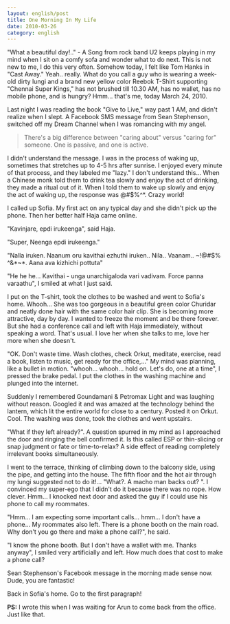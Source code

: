 ```yaml
---
layout: english/post
title: One Morning In My Life
date: 2010-03-26
category: english
---
```


"What a beautiful day!.." - A Song from rock band U2 keeps playing in my mind when I sit on a comfy sofa and wonder what to do next. This is not new to me, I do this very often. Somehow today, I felt like Tom Hanks in "Cast Away." Yeah.. really. What do you call a guy who is wearing a week-old dirty lungi and a brand new yellow color Reebok T-Shirt supporting "Chennai Super Kings," has not brushed till 10.30 AM, has no wallet, has no mobile phone, and is hungry? Hmm... that's me, today March 24, 2010.

Last night I was reading the book "Give to Live," way past 1 AM, and didn't realize when I slept. A Facebook SMS message from Sean Stephenson, switched off my Dream Channel when I was romancing with my angel.

> There's a big difference between "caring about" versus "caring for" someone. One is passive, and one is active.

I didn't understand the message. I was in the process of waking up, sometimes that stretches up to 4-5 hrs after sunrise. I enjoyed every minute of that process, and they labeled me "lazy." I don't understand this... When a Chinese monk told them to drink tea slowly and enjoy the act of drinking, they made a ritual out of it. When I told them to wake up slowly and enjoy the act of waking up, the response was @#$%^*. Crazy world!

I called up Sofia. My first act on any typical day and she didn't pick up the phone. Then her better half Haja came online.

"Kavinjare, epdi irukeenga", said Haja.

"Super, Neenga epdi irukeenga."

"Nalla iruken. Naanum oru kavithai ezhuthi iruken.. Nila.. Vaanam.. ~!@#$% ^&*~*. Aana ava kizhichi pottuta"

"He he he... Kavithai - unga unarchigaloda vari vadivam. Force panna varaathu", I smiled at what I just said.

I put on the T-shirt, took the clothes to be washed and went to Sofia's home. Whooh... She was too gorgeous in a beautiful green color Churidar and neatly done hair with the same color hair clip. She is becoming more attractive, day by day. I wanted to freeze the moment and be there forever. But she had a conference call and left with Haja immediately, without speaking a word. That's usual. I love her when she talks to me, love her more when she doesn't.

"OK. Don't waste time. Wash clothes, check Orkut, meditate, exercise, read a book, listen to music, get ready for the office,..." My mind was planning, like a bullet in motion. "whooh... whooh... hold on. Let's do, one at a time", I pressed the brake pedal. I put the clothes in the washing machine and plunged into the internet.

Suddenly I remembered Goundamani & Petromax Light and was laughing without reason. Googled it and was amazed at the technology behind the lantern, which lit the entire world for close to a century. Posted it on Orkut. Cool. The washing was done, took the clothes and went upstairs.

"What if they left already?". A question spurred in my mind as I approached the door and ringing the bell confirmed it. Is this called ESP or thin-slicing or snap judgment or fate or time-to-relax? A side effect of reading completely irrelevant books simultaneously.

I went to the terrace, thinking of climbing down to the balcony side, using the pipe, and getting into the house. The fifth floor and the hot air through my lungi suggested not to do it!... "What?. A macho man backs out? ". I convinced my super-ego that I didn't do it because there was no rope. How clever. Hmm... I knocked next door and asked the guy if I could use his phone to call my roommates.

"Hmm... I am expecting some important calls... hmm... I don't have a phone... My roommates also left. There is a phone booth on the main road. Why don't you go there and make a phone call?", he said.

"I know the phone booth. But I don't have a wallet with me. Thanks anyway", I smiled very artificially and left. How much does that cost to make a phone call?

Sean Stephenson's Facebook message in the morning made sense now. Dude, you are fantastic!

Back in Sofia's home. Go to the first paragraph!

**PS:** I wrote this when I was waiting for Arun to come back from the office. Just like that.
